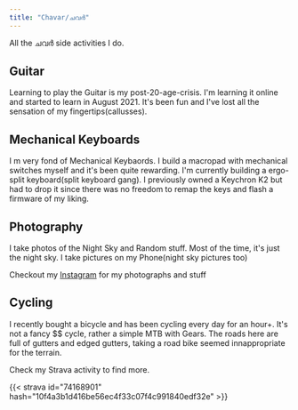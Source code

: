 ```yaml
---
title: "Chavar/ചവർ"
---
```


All the ചവർ side activities I do.

## Guitar

Learning to play the Guitar is my post-20-age-crisis. I'm learning it online and started to learn in August 2021. It's been fun and I've lost all the sensation of my fingertips(callusses).

## Mechanical Keyboards

I m very fond of Mechanical Keybaords. I build a macropad with mechanical switches myself and it's been quite rewarding. I'm currently building a ergo-split keyboard(split keyboard gang). I previously owned a Keychron K2 but had to drop it since there was no freedom to remap the keys and flash a firmware of my liking.

## Photography

I take photos of the Night Sky and Random stuff. Most of the time, it's just the night sky. I take pictures on my Phone(night sky pictures too)

Checkout my [Instagram](https://instagram.com/athul_c_ajay) for my photographs and stuff

## Cycling

I recently bought a bicycle and has been cycling every day for an hour+. It's not a fancy $$ cycle, rather a simple MTB with Gears. The roads here are full of gutters and edged gutters, taking a road bike seemed innappropriate for the terrain.

Check my Strava activity to find more.

{{< strava id="74168901" hash="10f4a3b1d416be56ec4f33c07f4c991840edf32e" >}}
